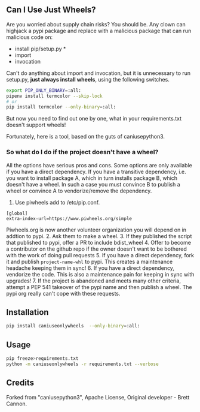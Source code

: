 ## Can I Use Just Wheels?

Are you worried about supply chain risks? You should be. Any clown can highjack a pypi package
and replace with a malicious package that can run malicious code on:
- install pip/setup.py *
- import
- invocation

Can't do anything about import and invocation, but it is unnecessary to run setup.py, **just always
install wheels**, using the following switches.

```bash
export PIP_ONLY_BINARY=:all:
pipenv install termcolor --skip-lock
# or
pip install termcolor --only-binary=:all:
```

But now you need to find out one by one, what in your requirements.txt doesn't support wheels!

Fortunately, here is a tool, based on the guts of caniusepython3.

### So what do I do if the project doesn't have a wheel?
All the options have serious pros and cons. Some options are only available if you have
a direct dependency. If you have a transitive dependency, i.e. you want to install package A,
which in turn installs package B, which doesn't have a wheel. In such a case you must convince
B to publish a wheel or convince A to vendorize/remove the dependency.

1. Use piwheels add to /etc/pip.conf.
```
[global]
extra-index-url=https://www.piwheels.org/simple
```
Piwheels.org is now another volunteer organization you will depend on in addtion to pypi.
2. Ask them to make a wheel. 
3. If they published the script that published to pypi, offer a PR to include bdist_wheel
4. Offer to become a contributor on the github repo if the owner doesn't want to be bothered with the work of doing 
   pull requests
5. If you have a direct dependency, fork it and publish `project-name-whl` to pypi. This creates a maintenance
   headache keeping them in sync!
6. If you have a direct dependency, vendorize the code. This is also a maintenance pain for keeping in sync with upgrades!
7. If the project is abandoned and meets many other criteria, attempt a PEP 541 takeover of the pypi name and 
   then publish a wheel. The pypi org really can't cope with these requests.


## Installation
```bash
pip install caniuseonlywheels  --only-binary=:all:
```

## Usage
```bash
pip freeze>requirements.txt
python -m caniuseonlywheels -r requirements.txt --verbose
```

## Credits
Forked from "caniusepython3", Apache License, Original developer - Brett Cannon.
